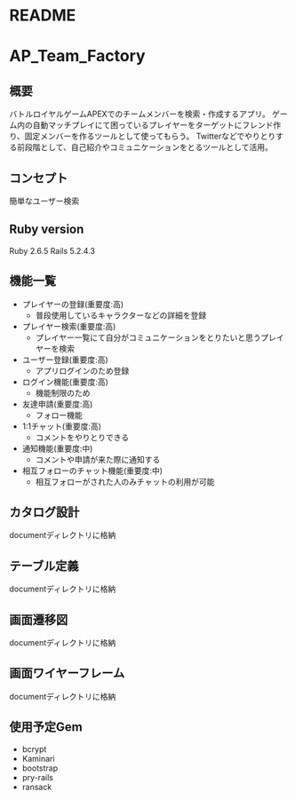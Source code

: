 # README
# AP_Team_Factory

## 概要
バトルロイヤルゲームAPEXでのチームメンバーを検索・作成するアプリ。
ゲーム内の自動マッチプレイにて困っているプレイヤーをターゲットにフレンド作り、固定メンバーを作るツールとして使ってもらう。
Twitterなどでやりとりする前段階として、自己紹介やコミュニケーションをとるツールとして活用。

## コンセプト
簡単なユーザー検索
## Ruby version
Ruby 2.6.5  Rails 5.2.4.3
## 機能一覧
- プレイヤーの登録(重要度:高)
  - 普段使用しているキャラクターなどの詳細を登録
- プレイヤー検索(重要度:高)
  - プレイヤー一覧にて自分がコミュニケーションをとりたいと思うプレイヤーを検索
- ユーザー登録(重要度:高)
  - アプリログインのため登録
- ログイン機能(重要度:高)
  - 機能制限のため
- 友達申請(重要度:高)
  - フォロー機能
- 1:1チャット(重要度:高)
  - コメントをやりとりできる
- 通知機能(重要度:中)
  - コメントや申請が来た際に通知する
- 相互フォローのチャット機能(重要度:中)
  - 相互フォローがされた人のみチャットの利用が可能

## カタログ設計
documentディレクトリに格納
## テーブル定義
documentディレクトリに格納
## 画面遷移図
documentディレクトリに格納
## 画面ワイヤーフレーム
documentディレクトリに格納

## 使用予定Gem
- bcrypt
- Kaminari
- bootstrap
- pry-rails
- ransack

